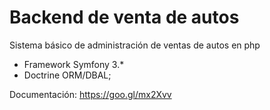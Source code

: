 Backend de venta de autos
========================

Sistema básico de administración de ventas de autos en php

  * Framework Symfony 3.*
  * Doctrine ORM/DBAL;
  
  Documentación: https://goo.gl/mx2Xvv